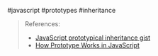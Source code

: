 #javascript #prototypes #inheritance

> 
> References:
>
> - [JavaScript prototypical inheritance gist](https://gist.github.com/philipstanislaus/bad92373edee1d45887f06ce6fa260eb)
> - [How Prototype Works in JavaScript](https://mathieularose.com/javascript-prototype)


